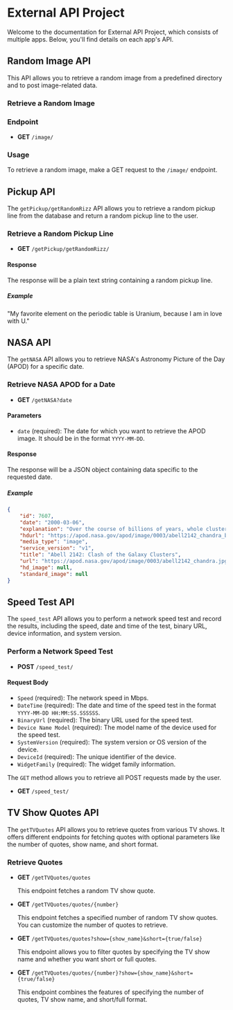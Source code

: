 # External API Project 
Welcome to the documentation for External API Project, which consists of multiple apps. Below, you'll find details on each app's API.

## Random Image API
This API allows you to retrieve a random image from a predefined directory and to post image-related data.

### Retrieve a Random Image

### Endpoint

- **GET** `/image/`

### Usage

To retrieve a random image, make a GET request to the `/image/` endpoint.

## Pickup API

The `getPickup/getRandomRizz` API allows you to retrieve a random pickup line from the database and return a random pickup line to the user.

### Retrieve a Random Pickup Line

- **GET** `/getPickup/getRandomRizz/`

#### Response

The response will be a plain text string containing a random pickup line. 

##### Example
"My favorite element on the periodic table is Uranium, because I am in love with U."

## NASA API

The `getNASA` API allows you to retrieve NASA's Astronomy Picture of the Day (APOD) for a specific date.

### Retrieve NASA APOD for a Date

- **GET** `/getNASA?date`

#### Parameters

- `date` (required): The date for which you want to retrieve the APOD image. It should be in the format `YYYY-MM-DD`.

#### Response

The response will be a JSON object containing data specific to the requested date.

##### Example
```json
{
    "id": 7607,
    "date": "2000-03-06",
    "explanation": "Over the course of billions of years, whole clusters of galaxies merge.  Above is an X-ray image of Abell 2142, the result of the collision of two huge clusters of galaxies, and one of the most massive objects known in the universe.  This false-color image shows a concentration of gas 50 million degrees hot near the center of the resulting cluster.  Oddly, it is the relative coldness of the gas that makes this situation particularly interesting.  The center of Abell 2142 is surrounded by gas fully twice as hot, a temperature thought to have been created by energy released during the colossal collision.  Still, since we can only see a snapshot in time, much remains unknown about how clusters of galaxies form and coalesce.",
    "hdurl": "https://apod.nasa.gov/apod/image/0003/abell2142_chandra_big.jpg",
    "media_type": "image",
    "service_version": "v1",
    "title": "Abell 2142: Clash of the Galaxy Clusters",
    "url": "https://apod.nasa.gov/apod/image/0003/abell2142_chandra.jpg",
    "hd_image": null,
    "standard_image": null
}
```

## Speed Test API

The `speed_test` API allows you to perform a network speed test and record the results, including the speed, date and time of the test, binary URL, device information, and system version.

### Perform a Network Speed Test

- **POST** `/speed_test/`

#### Request Body

- `Speed` (required): The network speed in Mbps.
- `DateTime` (required): The date and time of the speed test in the format `YYYY-MM-DD HH:MM:SS.SSSSSS`.
- `BinaryUrl` (required): The binary URL used for the speed test.
- `Device Name Model` (required): The model name of the device used for the speed test.
- `SystemVersion` (required): The system version or OS version of the device.
- `DeviceId` (required): The unique identifier of the device.
- `WidgetFamily` (required): The widget family information.

The `GET` method allows you to retrieve all POST requests made by the user.
- **GET** `/speed_test/`

## TV Show Quotes API

The `getTVQuotes` API allows you to retrieve quotes from various TV shows. It offers different endpoints for fetching quotes with optional parameters like the number of quotes, show name, and short format.

### Retrieve Quotes

- **GET** `/getTVQuotes/quotes`
  
  This endpoint fetches a random TV show quote.

- **GET** `/getTVQuotes/quotes/{number}`

  This endpoint fetches a specified number of random TV show quotes. You can customize the number of quotes to retrieve.

- **GET** `/getTVQuotes/quotes?show={show_name}&short={true/false}`

  This endpoint allows you to filter quotes by specifying the TV show name and whether you want short or full quotes.

- **GET** `/getTVQuotes/quotes/{number}?show={show_name}&short={true/false}`

  This endpoint combines the features of specifying the number of quotes, TV show name, and short/full format.

  















